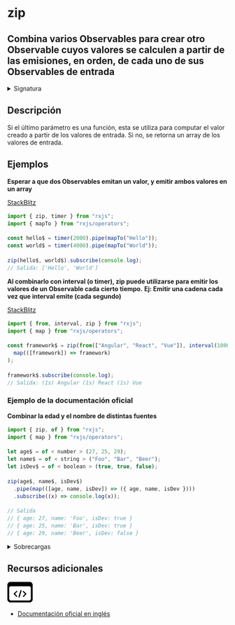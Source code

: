 # zip

<h2 class="subtitle"> Combina varios Observables para crear otro Observable cuyos valores se calculen a partir de las emisiones, en orden, de cada uno de sus Observables de entrada
</h2>

<details>
<summary>Signatura</summary>

### Firma

`zip<O extends ObservableInput<any>, R>(...observables: (O | ((...values: ObservedValueOf<O>[]) => R))[]): Observable<ObservedValueOf<O>[] | R>`

### Parámetros

<table>
<tr><td>observables</td><td>Tipo: <code>(O | ((...values: ObservedValueOf[]) => R))[]</code>.</td></tr>
</table>

### Retorna

`Observable<ObservedValueOf<O>[] | R>`

</details>

## Descripción

Si el último parámetro es una función, esta se utiliza para computar el valor creado a partir de los valores de entrada. Si no, se retorna un array de los valores de entrada.

## Ejemplos

**Esperar a que dos Observables emitan un valor, y emitir ambos valores en un array**

<a target="_blank" href="https://stackblitz.com/edit/docu-rxjs-zip?file=index.ts">StackBlitz</a>

```javascript
import { zip, timer } from "rxjs";
import { mapTo } from "rxjs/operators";

const hello$ = timer(2000).pipe(mapTo("Hello"));
const world$ = timer(4000).pipe(mapTo("World"));

zip(hello$, world$).subscribe(console.log);
// Salida: ['Hello', 'World']
```

**Al combinarlo con interval (o timer), zip puede utilizarse para emitir los valores de un Observable cada cierto tiempo.**
**Ej: Emitir una cadena cada vez que interval emite (cada segundo)**

<a target="_blank" href="https://stackblitz.com/edit/docu-rxjs-zip-2?file=index.ts">StackBlitz</a>

```javascript
import { from, interval, zip } from "rxjs";
import { map } from "rxjs/operators";

const framework$ = zip(from(["Angular", "React", "Vue"]), interval(1000)).pipe(
  map(([framework]) => framework)
);

framework$.subscribe(console.log);
// Salida: (1s) Angular (1s) React (1s) Vue
```

### Ejemplo de la documentación oficial

**Combinar la edad y el nombre de distintas fuentes**

```javascript
import { zip, of } from "rxjs";
import { map } from "rxjs/operators";

let age$ = of < number > (27, 25, 29);
let name$ = of < string > ("Foo", "Bar", "Beer");
let isDev$ = of < boolean > (true, true, false);

zip(age$, name$, isDev$)
  .pipe(map(([age, name, isDev]) => ({ age, name, isDev })))
  .subscribe((x) => console.log(x));

// Salida
// { age: 27, name: 'Foo', isDev: true }
// { age: 25, name: 'Bar', isDev: true }
// { age: 29, name: 'Beer', isDev: false }
```

<details>
<summary>Sobrecargas</summary>
<div class="overload-container">

<div class="overload-section">

### Firma

`zip(v1: O1, resultSelector: (v1: ObservedValueOf<O1>) => R): Observable<R>`

### Parámetros

<table>
<tr><td>v1</td><td>Tipo: <code>O1</code>.</td></tr>
<tr><td>resultSelector</td><td>Tipo: <code>(v1: ObservedValueOf) => R</code>.</td></tr>
</table>

### Retorna

`Observable<R>`

</div>

<div class="overload-section">

### Firma

`zip(v1: O1, v2: O2, resultSelector: (v1: ObservedValueOf<O1>, v2: ObservedValueOf<O2>) => R): Observable<R>`

### Parámetros

<table>
<tr><td>v1</td><td>Tipo: <code>O1</code>.</td></tr>
<tr><td>v2</td><td>Tipo: <code>O2</code>.</td></tr>
<tr><td>resultSelector</td><td>Tipo: <code>(v1: ObservedValueOf, v2: ObservedValueOf) => R</code>.</td></tr>
</table>

### Retorna

`Observable<R>`

</div>

<div class="overload-section">

### Firma

`zip(v1: O1, v2: O2, v3: O3, resultSelector: (v1: ObservedValueOf<O1>, v2: ObservedValueOf<O2>, v3: ObservedValueOf<O3>) => R): Observable<R>`

### Parámetros

<table>
<tr><td>v1</td><td>Tipo: <code>O1</code>.</td></tr>
<tr><td>v2</td><td>Tipo: <code>O2</code>.</td></tr>
<tr><td>v3</td><td>Tipo: <code>O3</code>.</td></tr>
<tr><td>resultSelector</td><td>Tipo: <code>(v1: ObservedValueOf, v2: ObservedValueOf, v3: ObservedValueOf) => R</code>.</td></tr>
</table>

### Retorna

`Observable<R>`

</div>

<div class="overload-section">

### Firma

`zip(v1: O1, v2: O2, v3: O3, v4: O4, resultSelector: (v1: ObservedValueOf<O1>, v2: ObservedValueOf<O2>, v3: ObservedValueOf<O3>, v4: ObservedValueOf<O4>) => R): Observable<R>`

### Parámetros

<table>
<tr><td>v1</td><td>Tipo: <code>O1</code>.</td></tr>
<tr><td>v2</td><td>Tipo: <code>O2</code>.</td></tr>
<tr><td>v3</td><td>Tipo: <code>O3</code>.</td></tr>
<tr><td>v4</td><td>Tipo: <code>O4</code>.</td></tr>
<tr><td>resultSelector</td><td>Tipo: <code>(v1: ObservedValueOf, v2: ObservedValueOf, v3: ObservedValueOf, v4: ObservedValueOf) => R</code>.</td></tr>
</table>

### Retorna

`Observable<R>`

</div>

<div class="overload-section">

### Firma

`zip(v1: O1, v2: O2, v3: O3, v4: O4, v5: O5, resultSelector: (v1: ObservedValueOf<O1>, v2: ObservedValueOf<O2>, v3: ObservedValueOf<O3>, v4: ObservedValueOf<O4>, v5: ObservedValueOf<O5>) => R): Observable<R>`

### Parámetros

<table>
<tr><td>v1</td><td>Tipo: <code>O1</code>.</td></tr>
<tr><td>v2</td><td>Tipo: <code>O2</code>.</td></tr>
<tr><td>v3</td><td>Tipo: <code>O3</code>.</td></tr>
<tr><td>v4</td><td>Tipo: <code>O4</code>.</td></tr>
<tr><td>v5</td><td>Tipo: <code>O5</code>.</td></tr>
<tr><td>resultSelector</td><td>Tipo: <code>(v1: ObservedValueOf, v2: ObservedValueOf, v3: ObservedValueOf, v4: ObservedValueOf, v5: ObservedValueOf) => R</code>.</td></tr>
</table>

### Retorna

`Observable<R>`

</div>

<div class="overload-section">

### Firma

`zip(v1: O1, v2: O2, v3: O3, v4: O4, v5: O5, v6: O6, resultSelector: (v1: ObservedValueOf<O1>, v2: ObservedValueOf<O2>, v3: ObservedValueOf<O3>, v4: ObservedValueOf<O4>, v5: ObservedValueOf<O5>, v6: ObservedValueOf<O6>) => R): Observable<R>`

### Parámetros

<table>
<tr><td>v1</td><td>Tipo: <code>O1</code>.</td></tr>
<tr><td>v2</td><td>Tipo: <code>O2</code>.</td></tr>
<tr><td>v3</td><td>Tipo: <code>O3</code>.</td></tr>
<tr><td>v4</td><td>Tipo: <code>O4</code>.</td></tr>
<tr><td>v5</td><td>Tipo: <code>O5</code>.</td></tr>
<tr><td>v6</td><td>Tipo: <code>O6</code>.</td></tr>
<tr><td>resultSelector</td><td>Tipo: <code>(v1: ObservedValueOf, v2: ObservedValueOf, v3: ObservedValueOf, v4: ObservedValueOf, v5: ObservedValueOf, v6:</code> ObservedValueOf) => R.</td></tr>
</table>

### Retorna

`Observable<R>`

</div>

<div class="overload-section">

### Firma

`zip(v1: O1, v2: O2): Observable<[ObservedValueOf<O1>, ObservedValueOf<O2>]>`

### Parámetros

<table>
<tr><td>v1</td><td>Tipo: <code>O1</code>.</td></tr>
<tr><td>v2</td><td>Tipo: <code>O2</code>.</td></tr>
</table>

### Retorna

`Observable<[ObservedValueOf<O1>, ObservedValueOf<O2>]>`

</div>

<div class="overload-section">

### Firma

`zip(v1: O1, v2: O2, v3: O3): Observable<[ObservedValueOf<O1>, ObservedValueOf<O2>, ObservedValueOf<O3>]>`

### Parámetros

<table>
<tr><td>v1</td><td>Tipo: <code>O1</code>.</td></tr>
<tr><td>v2</td><td>Tipo: <code>O2</code>.</td></tr>
<tr><td>v3</td><td>Tipo: <code>O3</code>.</td></tr>
</table>

### Retorna

`Observable<[ObservedValueOf<O1>, ObservedValueOf<O2>, ObservedValueOf<O3>]>`

</div>

<div class="overload-section">

### Firma

`zip(v1: O1, v2: O2, v3: O3, v4: O4): Observable<[ObservedValueOf<O1>, ObservedValueOf<O2>, ObservedValueOf<O3>, ObservedValueOf<O4>]>`

### Parámetros

<table>
<tr><td>v1</td><td>Tipo: <code>O1</code>.</td></tr>
<tr><td>v2</td><td>Tipo: <code>O2</code>.</td></tr>
<tr><td>v3</td><td>Tipo: <code>O3</code>.</td></tr>
<tr><td>v4</td><td>Tipo: <code>O4</code>.</td></tr>
</table>

### Retorna

`Observable<[ObservedValueOf<O1>, ObservedValueOf<O2>, ObservedValueOf<O3>, ObservedValueOf<O4>]>`

</div>

<div class="overload-section">

### Firma

zip(v1: O1, v2: O2, v3: O3, v4: O4, v5: O5): Observable<[ObservedValueOf<O1>, ObservedValueOf<O2>, ObservedValueOf<O3>, `ObservedValueOf<O4>, ObservedValueOf<O5>]>`

### Parámetros

<table>
<tr><td>v1</td><td>Tipo: <code>O1</code>.</td></tr>
<tr><td>v2</td><td>Tipo: <code>O2</code>.</td></tr>
<tr><td>v3</td><td>Tipo: <code>O3</code>.</td></tr>
<tr><td>v4</td><td>Tipo: <code>O4</code>.</td></tr>
<tr><td>v5</td><td>Tipo: <code>O5</code>.</td></tr>
</table>

### Retorna

`Observable<[ObservedValueOf<O1>, ObservedValueOf<O2>, ObservedValueOf<O3>, ObservedValueOf<O4>, ObservedValueOf<O5>]>`

</div>

<div class="overload-section">

### Firma

`zip(v1: O1, v2: O2, v3: O3, v4: O4, v5: O5, v6: O6): Observable<[ObservedValueOf<O1>, ObservedValueOf<O2>, ObservedValueOf<O3>, ObservedValueOf<O4>, ObservedValueOf<O5>, ObservedValueOf<O6>]>`

### Parámetros

<table>
<tr><td>v1</td><td>Tipo: <code>O1</code>.</td></tr>
<tr><td>v2</td><td>Tipo: <code>O2</code>.</td></tr>
<tr><td>v3</td><td>Tipo: <code>O3</code>.</td></tr>
<tr><td>v4</td><td>Tipo: <code>O4</code>.</td></tr>
<tr><td>v5</td><td>Tipo: <code>O5</code>.</td></tr>
<tr><td>v6</td><td>Tipo: <code>O6</code>.</td></tr>
</table>

### Retorna

`Observable<[ObservedValueOf<O1>, ObservedValueOf<O2>, ObservedValueOf<O3>, ObservedValueOf<O4>, ObservedValueOf<O5>, ObservedValueOf<O6>]>`

</div>

<div class="overload-section">

### Firma

`zip(array: O[]): Observable<ObservedValueOf<O>[]>`

### Parámetros

<table>
<tr><td>array</td><td>Tipo: <code>O[]</code>.</td></tr>
</table>

### Retorna

`Observable<ObservedValueOf<O>[]>`

</div>

<div class="overload-section">

### Firma

`zip(array: any[]): Observable<R>`

### Parámetros

<table>
<tr><td>array</td><td>Tipo: <code>any[]</code>.</td></tr>
</table>

### Retorna

`Observable<R>`

</div>

<div class="overload-section">

### Firma

`zip(array: O[], resultSelector: (...values: ObservedValueOf<O>[]) => R): Observable<R>`

### Parámetros

<table>
<tr><td>array</td><td>Tipo: <code>O[]</code>.</td></tr>
<tr><td>resultSelector</td><td>Tipo: <code>(...values: ObservedValueOf[]) => R</code>.</td></tr>
</table>

### Retorna

`Observable<R>`

</div>

<div class="overload-section">

### Firma

`zip(array: any[], resultSelector: (...values: any[]) => R): Observable<R>`

### Parámetros

<table>
<tr><td>array</td><td>Tipo: <code>any[]</code>.</td></tr>
<tr><td>resultSelector</td><td>Tipo: <code>(...values: any[]) => R</code>.</td></tr>
</table>

### Retorna

`Observable<R>`

</div>

<div class="overload-section">

### Firma

`zip(...observables: O[]): Observable<ObservedValueOf<O>[]>`

### Parámetros

<table>
<tr><td>observables</td><td>Tipo: <code>O[]</code>.</td></tr>
</table>

### Retorna

`Observable<ObservedValueOf<O>[]>`

</div>

<div class="overload-section">

### Firma

`zip(...observables: (O | ((...values: ObservedValueOf<O>[]) => R))[]): Observable<R>`

### Parámetros

<table>
<tr><td>observables</td><td>Tipo: <code>(O | ((...values: ObservedValueOf[]) => R))[]</code>.</td></tr>
</table>

### Retorna

`Observable<R>`

</div>

<div class="overload-section">

### Firma

`zip(...observables: any[]): Observable<R>`

### Parámetros

<table>
<tr><td>observables</td><td>Tipo: <code>any[]</code>.</td></tr>
</table>

### Retorna

`Observable<R>`

</div>

</div>
</details>

<div class="additional-section">

## Recursos adicionales

<a target="_blank" href="https://github.com/ReactiveX/rxjs/blob/master/src/internal/observable/zip.ts">
<img src="assets/icons/source-code.png" alt="Source code">
</a>
</div>

- <a target="_blank" href="https://rxjs.dev/api/index/function/zip">Documentación oficial en inglés</a>
